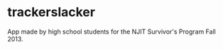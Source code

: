 trackerslacker
==============

App made by high school students for the NJIT Survivor's Program Fall 2013.
